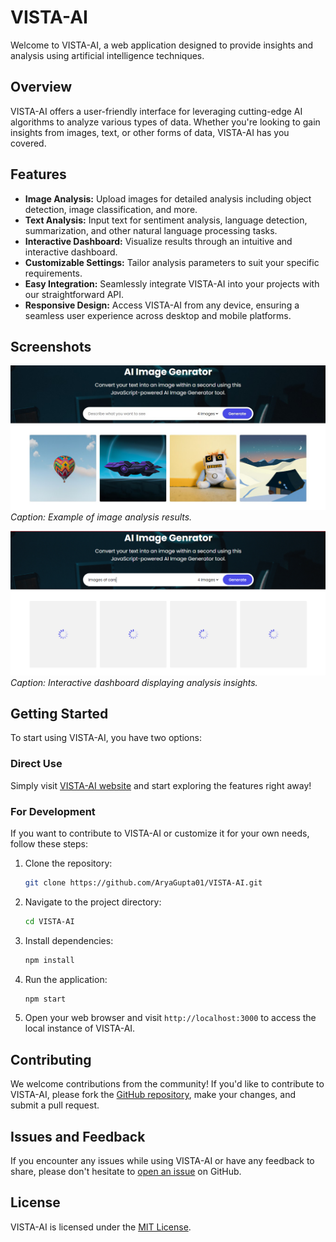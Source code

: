﻿# VISTA-AI

Welcome to VISTA-AI, a web application designed to provide insights and analysis using artificial intelligence techniques.

## Overview

VISTA-AI offers a user-friendly interface for leveraging cutting-edge AI algorithms to analyze various types of data. Whether you're looking to gain insights from images, text, or other forms of data, VISTA-AI has you covered.

## Features

- **Image Analysis:** Upload images for detailed analysis including object detection, image classification, and more.
- **Text Analysis:** Input text for sentiment analysis, language detection, summarization, and other natural language processing tasks.
- **Interactive Dashboard:** Visualize results through an intuitive and interactive dashboard.
- **Customizable Settings:** Tailor analysis parameters to suit your specific requirements.
- **Easy Integration:** Seamlessly integrate VISTA-AI into your projects with our straightforward API.
- **Responsive Design:** Access VISTA-AI from any device, ensuring a seamless user experience across desktop and mobile platforms.

## Screenshots

![VISTA-AI Screenshot 1](images/Screenshot1.png)
*Caption: Example of image analysis results.*

![VISTA-AI Screenshot 2](images/Screenshot2.png)
*Caption: Interactive dashboard displaying analysis insights.*

## Getting Started

To start using VISTA-AI, you have two options:

### Direct Use

Simply visit [VISTA-AI website](https://aryagupta01.github.io/VISTA-AI/) and start exploring the features right away!

### For Development

If you want to contribute to VISTA-AI or customize it for your own needs, follow these steps:

1. Clone the repository:

    ```bash
    git clone https://github.com/AryaGupta01/VISTA-AI.git
    ```

2. Navigate to the project directory:

    ```bash
    cd VISTA-AI
    ```

3. Install dependencies:

    ```bash
    npm install
    ```

4. Run the application:

    ```bash
    npm start
    ```

5. Open your web browser and visit `http://localhost:3000` to access the local instance of VISTA-AI.

## Contributing

We welcome contributions from the community! If you'd like to contribute to VISTA-AI, please fork the [GitHub repository](https://github.com/AryaGupta01/VISTA-AI), make your changes, and submit a pull request.

## Issues and Feedback

If you encounter any issues while using VISTA-AI or have any feedback to share, please don't hesitate to [open an issue](https://github.com/AryaGupta01/VISTA-AI/issues) on GitHub.

## License

VISTA-AI is licensed under the [MIT License](LICENSE).
